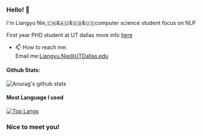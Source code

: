 ### Hello! 👋

I'm Liangyu Nie,:cn:&🇦🇺&🇬🇧&🇺🇸computer science student focus on NLP

First year PHD student at UT dallas more info [here](https://abdielnie.github.io/)
- 📫 How to reach me: <br>
      Email me:Liangyu.Nie@UTDallas.edu<br>

#### Github Stats:
![Anurag's github stats](https://github-readme-stats.vercel.app/api?username=abdielnie&show_icons=true&theme=radical)

#### Most Language I used
[![Top Langs](https://github-readme-stats.vercel.app/api/top-langs/?username=abdielnie&theme=radical)](https://github.com/anuraghazra/github-readme-stats)

### Nice to meet you!

